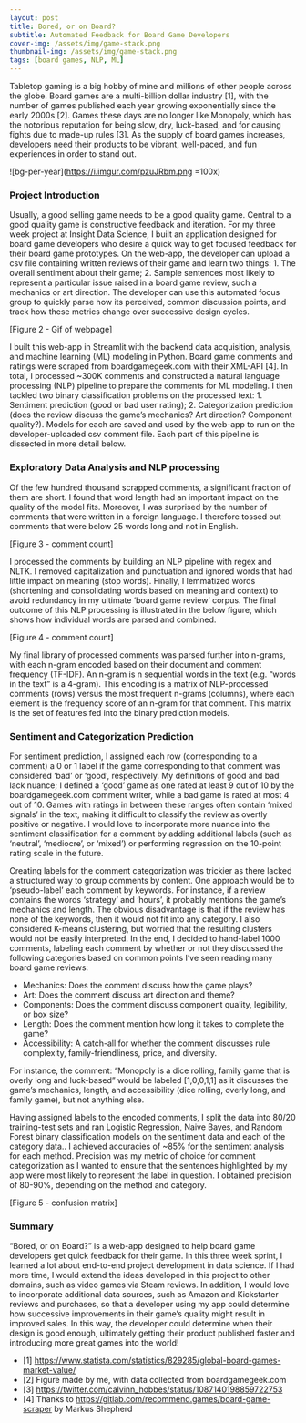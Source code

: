 ```yaml
---
layout: post
title: Bored, or on Board?
subtitle: Automated Feedback for Board Game Developers
cover-img: /assets/img/game-stack.png
thumbnail-img: /assets/img/game-stack.png
tags: [board games, NLP, ML]
---
```


Tabletop gaming is a big hobby of mine and millions of other people across the globe. Board games are a multi-billion dollar industry [1], with the number of games published each year growing exponentially since the early 2000s [2]. Games these days are no longer like Monopoly, which has the notorious reputation for being slow, dry, luck-based, and for causing fights due to made-up rules [3]. As the supply of board games increases, developers need their products to be vibrant, well-paced, and fun experiences in order to stand out.

![bg-per-year](https://i.imgur.com/pzuJRbm.png =100x)

### Project Introduction

Usually, a good selling game needs to be a good quality game. Central to a good quality game is constructive feedback and iteration. For my three week project at Insight Data Science, I built an application designed for board game developers who desire a quick way to get focused feedback for their board game prototypes. On the web-app, the developer can upload a csv file containing written reviews of their game and learn two things: 1. The overall sentiment about their game; 2. Sample sentences most likely to represent a particular issue raised in a board game review, such a mechanics or art direction. The developer can use this automated focus group to quickly parse how its perceived, common discussion points, and track how these metrics change over successive design cycles.

[Figure 2 - Gif of webpage]

I built this web-app in Streamlit with the backend data acquisition, analysis, and machine learning (ML) modeling in Python. Board game comments and ratings were scraped from boardgamegeek.com with their XML-API [4]. In total, I processed ~300K comments and constructed a natural language processing (NLP) pipeline to prepare the comments for ML modeling. I then tackled two binary classification problems on the processed text: 1. Sentiment prediction (good or bad user rating); 2. Categorization prediction (does the review discuss the game’s mechanics? Art direction? Component quality?). Models for each are saved and used by the web-app to run on the developer-uploaded csv comment file. Each part of this pipeline is dissected in more detail below.

### Exploratory Data Analysis and NLP processing

Of the few hundred thousand scrapped comments, a significant fraction of them are short. I found that word length had an important impact on the quality of the model fits. Moreover, I was surprised by the number of comments that were written in a foreign language. I therefore tossed out comments that were below 25 words long and not in English.

[Figure 3 - comment count]

I processed the comments by building an NLP pipeline with regex and NLTK. I removed capitalization and punctuation and ignored words that had little impact on meaning (stop words). Finally, I lemmatized words (shortening and consolidating words based on meaning and context) to avoid redundancy in my ultimate ‘board game review’ corpus. The final outcome of this NLP processing is illustrated in the below figure, which shows how individual words are parsed and combined. 

[Figure 4 - comment count]

My final library of processed comments was parsed further into n-grams, with each n-gram encoded based on their document and comment frequency (TF-IDF). An n-gram is n sequential words in the text (e.g. “words in the text” is a 4-gram). This encoding is a matrix of NLP-processed comments (rows) versus the most frequent n-grams (columns), where each element is the frequency score of an n-gram for that comment. This matrix is the set of features fed into the binary prediction models. 

### Sentiment and Categorization Prediction

For sentiment prediction, I assigned each row (corresponding to a comment) a 0 or 1 label if the game corresponding to that comment was considered ‘bad’ or ‘good’, respectively. My definitions of good and bad lack nuance; I defined a ‘good’ game as one rated at least 9 out of 10 by the boardgamegeek.com comment writer, while a bad game is rated at most 4 out of 10. Games with ratings in between these ranges often contain ‘mixed signals’ in the text, making it difficult to classify the review as overtly positive or negative. I would love to incorporate more nuance into the sentiment classification for a comment by adding additional labels (such as ‘neutral’, ‘mediocre’, or ‘mixed’) or performing regression on the 10-point rating scale in the future.

Creating labels for the comment categorization was trickier as there lacked a structured way to group comments by content. One approach would be to ‘pseudo-label’ each comment by keywords. For instance, if a review contains the words ‘strategy’ and ‘hours’, it probably mentions the game’s mechanics and length. The obvious disadvantage is that if the review has none of the keywords, then it would not fit into any category. I also considered K-means clustering, but worried that the resulting clusters would not be easily interpreted. In the end, I decided to hand-label 1000 comments, labeling each comment by whether or not they discussed the following categories based on common points I’ve seen reading many board game reviews:

- Mechanics: Does the comment discuss how the game plays? 
- Art: Does the comment discuss art direction and theme?
- Components: Does the comment discuss component quality, legibility, or box size?
- Length: Does the comment mention how long it takes to complete the game?
- Accessibility: A catch-all for whether the comment discusses rule complexity, family-friendliness, price, and diversity.

For instance, the comment: “Monopoly is a dice rolling, family game that is overly long and luck-based” would be labeled [1,0,0,1,1] as it discusses the game’s mechanics, length, and accessibility (dice rolling, overly long, and family game), but not anything else. 

Having assigned labels to the encoded comments, I split the data into 80/20 training-test sets and ran Logistic Regression, Naive Bayes, and Random Forest binary classification models on the sentiment data and each of the category data.. I achieved accuracies of ~85% for the sentiment analysis for each method. Precision was my metric of choice for comment categorization as I wanted to ensure that the sentences highlighted by my app were most likely to represent the label in question. I obtained precision of 80-90%, depending on the method and category. 

[Figure 5 - confusion matrix]

### Summary

“Bored, or on Board?” is a web-app designed to help board game developers get quick feedback for their game. In this three week sprint, I learned a lot about end-to-end project development in data science. If I had more time, I would extend the ideas developed in this project to other domains, such as video games via Steam reviews. In addition, I would love to incorporate additional data sources, such as Amazon and Kickstarter reviews and purchases, so that a developer using my app could determine how successive improvements in their game’s quality might result in improved sales. In this way, the developer could determine when their design is good enough, ultimately getting their product published faster and introducing more great games into the world!

- [1] https://www.statista.com/statistics/829285/global-board-games-market-value/
- [2] Figure made by me, with data collected from boardgamegeek.com
- [3] https://twitter.com/calvinn_hobbes/status/1087140198859722753
- [4] Thanks to https://gitlab.com/recommend.games/board-game-scraper by Markus Shepherd